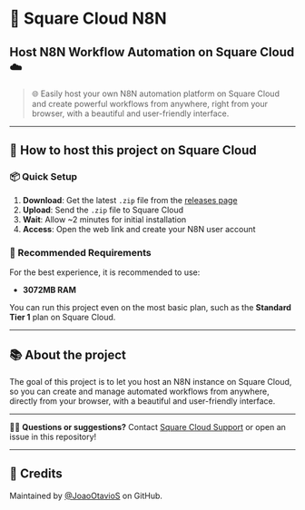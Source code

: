 # 🔗 Square Cloud N8N
## Host N8N Workflow Automation on Square Cloud ☁️

> 🌐 Easily host your own N8N automation platform on Square Cloud and create powerful workflows from anywhere, right from your browser, with a beautiful and user-friendly interface.

---

## 🚀 How to host this project on Square Cloud

### 📦 Quick Setup

1. **Download**: Get the latest `.zip` file from the [releases page](https://github.com/squarecloud-education/n8n-web/releases)
2. **Upload**: Send the `.zip` file to Square Cloud
3. **Wait**: Allow ~2 minutes for initial installation
4. **Access**: Open the web link and create your N8N user account

### 📝 Recommended Requirements

For the best experience, it is recommended to use:

- **3072MB RAM**

You can run this project even on the most basic plan, such as the **Standard Tier 1** plan on Square Cloud.

---

## 📚 About the project

The goal of this project is to let you host an N8N instance on Square Cloud, so you can create and manage automated workflows from anywhere, directly from your browser, with a beautiful and user-friendly interface.

---

🙋‍♂️ **Questions or suggestions?** Contact [Square Cloud Support](https://squarecloud.app/sac) or open an issue in this repository!

---

## 🙏 Credits

Maintained by [@JoaoOtavioS](https://github.com/JoaoOtavioS) on GitHub.
